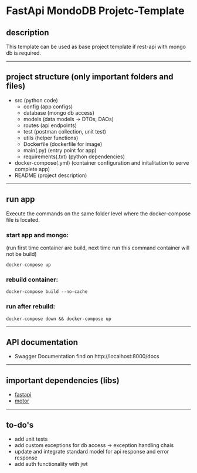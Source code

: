 # FastApi MondoDB Projetc-Template

## description

This template can be used as base project template if rest-api with mongo db is required.

---

## project structure (only important folders and files)

- src (python code)
  - config (app configs)
  - database (mongo db access)
  - models (data models -> DTOs, DAOs)
  - routes (api endpoints)
  - test (postman collection, unit test)
  - utils (helper functions)
  - Dockerfile (dockerfile for image)
  - main(.py) (entry point for app)
  - requirements(.txt) (python dependencies)
- docker-compose(.yml) (container configuration and initalitation to serve complete app)
- README (project description)

---

## run app

Execute the commands on the same folder level where the docker-compose file is located.

### start app and mongo:

(run first time container are build, next time run this command container will not be build)

```
docker-compose up
```

### rebuild container:

```
docker-compose build --no-cache
```

### run after rebuild:

```
docker-compose down && docker-compose up
```

---

## API documentation

- Swagger Documentation find on http://localhost:8000/docs

---

## important dependencies (libs)

- [fastapi](https://fastapi.tiangolo.com/)
- [motor](https://motor.readthedocs.io/en/stable/)

---

## to-do's

- add unit tests
- add custom exceptions for db access -> exception handling chais
- update and integrate standard model for api response and error response
- add auth functionality with jwt
